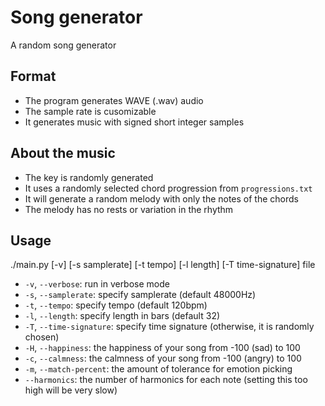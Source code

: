 # Song generator
A random song generator

## Format
- The program generates WAVE (.wav) audio
- The sample rate is cusomizable
- It generates music with signed short integer samples

## About the music
- The key is randomly generated
- It uses a randomly selected chord progression from `progressions.txt`
- It will generate a random melody with only the notes of the chords
- The melody has no rests or variation in the rhythm

## Usage
./main.py [-v] [-s samplerate] [-t tempo] [-l length] [-T time-signature] file
- `-v`, `--verbose`: run in verbose mode
- `-s`, `--samplerate`: specify samplerate (default 48000Hz)
- `-t`, `--tempo`: specify tempo (default 120bpm)
- `-l`, `--length`: specify length in bars (default 32)
- `-T`, `--time-signature`: specify time signature (otherwise, it is randomly chosen)
- `-H`, `--happiness`: the happiness of your song from -100 (sad) to 100
- `-c`, `--calmness`: the calmness of your song from -100 (angry) to 100
- `-m`, `--match-percent`: the amount of tolerance for emotion picking
- `--harmonics`: the number of harmonics for each note (setting this too high will be very slow)

